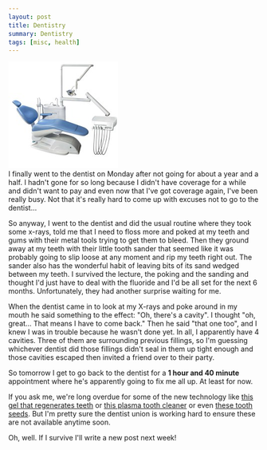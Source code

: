 ```yaml
---
layout: post
title: Dentistry
summary: Dentistry
tags: [misc, health]
---
```


<div class="floatyimg"><a href="http://mohdhijazi.wordpress.com/2008/08/05/open-your-mouth/"><img src="/images/dentist-chair.jpg" title="Dentist&#39;s chair" alt="Dentist&#39;s chair" /></a></div>
I finally went to the dentist on Monday after not going for about a year and a half.  I hadn't gone for so long because I didn't have coverage for a while and didn't want to pay and even now that I've got coverage again, I've been really busy.  Not that it's really hard to come up with excuses not to go to the dentist...

So anyway, I went to the dentist and did the usual routine where they took some x-rays, told me that I need to floss more and poked at my teeth and gums with their metal tools trying to get them to bleed.  Then they ground away at my teeth with their little tooth sander that seemed like it was probably going to slip loose at any moment and rip my teeth right out.  The sander also has the wonderful habit of leaving bits of its sand wedged between my teeth.  I survived the lecture, the poking and the sanding and thought I'd just have to deal with the fluoride and I'd be all set for the next 6 months.  Unfortunately, they had another surprise waiting for me.

When the dentist came in to look at my X-rays and poke around in my mouth he said something to the effect: "Oh, there's a cavity".  I thought "oh, great...  That means I have to come back."  Then he said "that one too", and I knew I was in trouble because he wasn't done yet.  In all, I apparently have 4 cavities.  Three of them are surrounding previous fillings, so I'm guessing whichever dentist did those fillings didn't seal in them up tight enough and those cavities escaped then invited a friend over to their party.

So tomorrow I get to go back to the dentist for a **1 hour and 40 minute** appointment where he's apparently going to fix me all up.  At least for now.

If you ask me, we're long overdue for some of the new technology like [this gel that regenerates teeth](http://www.popsci.com/science/article/2010-06/new-nano-gel-regenerates-teeth-making-drilled-cavities-obsolete) or [this plasma tooth cleaner](http://www.popsci.com/gear-amp-gadgets/article/2009-06/miniature-plasma-blowtorch-kills-plague-cleans-teeth) or even [these tooth seeds](http://www.popsci.com/scitech/article/2009-08/scientists-create-new-mouse-tooth-stem-cells).  But I'm pretty sure the dentist union is working hard to ensure these are not available anytime soon.

Oh, well.  If I survive I'll write a new post next week!
